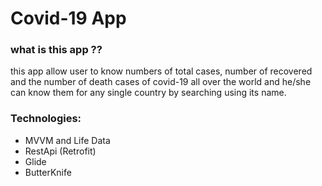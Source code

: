 # Covid-19 App
### what is this app ??
this app allow user to know numbers of total cases, number of recovered and the number of death cases  of covid-19
all over the world and he/she can know them for any single country by searching using its name.

### Technologies:
- MVVM and Life Data
- RestApi (Retrofit)
- Glide
- ButterKnife
